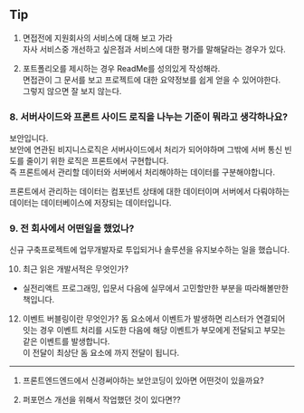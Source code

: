 ## Tip
1. 면접전에 지원회사의 서비스에 대해 보고 가라  
자사 서비스중 개선하고 싶은점과 서비스에 대한 평가를 말해달라는 경우가 있다.

2. 포트폴리오를 제시하는 경우 ReadMe를 성의있게 작성해라.  
면접관이 그 문서를 보고 프로젝트에 대한 요약정보를 쉽게 얻을 수 있어야한다.  
그렇지 않으면 잘 보지 않는다.  


### 8. 서버사이드와 프론트 사이드 로직을 나누는 기준이 뭐라고 생각하나요?
보안입니다.  
보안에 연관된 비지니스로직은 서버사이드에서 처리가 되어야하며 
그밖에 서버 통신 빈도를 줄이기 위한 로직은 프론트에서 구현합니다.  
즉 프론트에서 관리할 데이터와 서버에서 처리해야하는 데이터를 구분해야합니다.  

프론트에서 관리하는 데이터는 컴포넌트 상태에 대한 데이터이며
서버에서 다뤄야하는 데이터는 데이터베이스에 저장되는 데이터입니다.  


### 9. 전 회사에서 어떤일을 했었나?
신규 구축프로젝트에 업무개발자로 투입되거나 솔루션을 유지보수하는 일을 했습니다. 


10. 최근 읽은 개발서적은 무엇인가?
- 실전리액트 프로그래밍, 입문서 다음에 실무에서 고민할만한 부분을 따라해볼만한 책입니다.



12. 이벤트 버블링이란 무엇인가?
돔 요소에서 이벤트가 발생하면 리스터가 연결되어 잇는 경우 이벤트 처리를 시도한 다음에
해당 이벤트가 부모에게 전달되고 부모는 같은 이벤트를 발생합니다.  
이 전달이 최상단 돔 요소에 까지 전달이 됩니다.  





---- 
1. 프론트엔드엔드에서 신경써야하는 보안코딩이 있아면 어떤것이 있을까요?


2. 퍼포먼스 개선을 위해서 작업했던 것이 있다면??